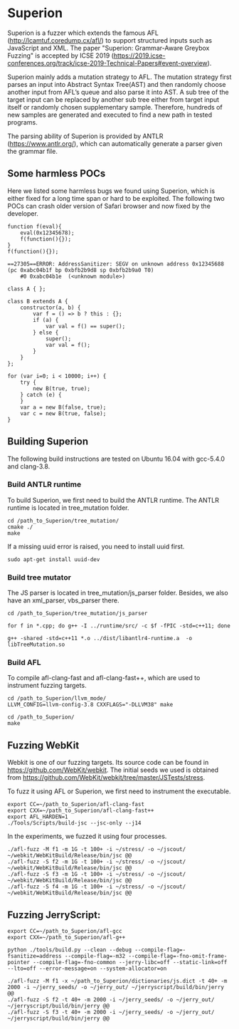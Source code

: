 # Superion

Superion is a fuzzer which extends the famous AFL (http://lcamtuf.coredump.cx/afl/) to support structured inputs such as JavaScript and XML. The paper "Superion: Grammar-Aware Greybox Fuzzing" is accepted by ICSE 2019 (https://2019.icse-conferences.org/track/icse-2019-Technical-Papers#event-overview). 

Superion mainly adds a mutation strategy to AFL. The mutation strategy first parses an input into Abstract Syntax Tree(AST)  and then randomly choose another input from AFL’s queue and also parse it into AST. A sub tree of the target input can be replaced by another sub tree either from target input itself or randomly chosen supplementary sample. Therefore, hundreds of new samples are generated and executed to find a new path in tested programs.

The parsing ability of Superion is provided by ANTLR (https://www.antlr.org/), which can automatically generate a parser given the grammar file. 

## Some harmless POCs

Here we listed some harmless bugs we found using Superion, which is either fixed for a long time span or hard to be exploited. The following two POCs can crash older version of Safari browser and now fixed by the developer.

```
function f(eval){
    eval(0x12345678);
    f(function(){});
}
f(function(){});

==27305==ERROR: AddressSanitizer: SEGV on unknown address 0x12345688 (pc 0xabc04b1f bp 0xbfb2b9d8 sp 0xbfb2b9a0 T0)
    #0 0xabc04b1e  (<unknown module>)
```

```
class A { };

class B extends A {
    constructor(a, b) {
        var f = () => b ? this : {};
        if (a) {
            var val = f() == super();
        } else {
            super();
            var val = f();
        }
    }
};

for (var i=0; i < 10000; i++) {
    try {
        new B(true, true);
    } catch (e) {
    }
    var a = new B(false, true);
    var c = new B(true, false);
}
```

## Building Superion

The following build instructions are tested on Ubuntu 16.04 with gcc-5.4.0 and clang-3.8.

### Build ANTLR runtime

To build Superion, we first need to build the ANTLR runtime. The ANTLR runtime is located in tree_mutation folder.

```
cd /path_to_Superion/tree_mutation/
cmake ./
make
```

If a missing uuid error is raised, you need to install uuid first.

```
sudo apt-get install uuid-dev
```

### Build tree mutator

The JS parser is located in tree_mutation/js_parser folder. Besides, we also have an xml_parser, vbs_parser there.

```
cd /path_to_Superion/tree_mutation/js_parser

for f in *.cpp; do g++ -I ../runtime/src/ -c $f -fPIC -std=c++11; done

g++ -shared -std=c++11 *.o ../dist/libantlr4-runtime.a  -o libTreeMutation.so
```

### Build AFL

To compile afl-clang-fast and afl-clang-fast++, which are used to instrument fuzzing targets.
```
cd /path_to_Superion/llvm_mode/
LLVM_CONFIG=llvm-config-3.8 CXXFLAGS="-DLLVM38" make

cd /path_to_Superion/
make
```

## Fuzzing WebKit

Webkit is one of our fuzzing targets. Its source code can be found in https://github.com/WebKit/webkit. The initial seeds we used is obtained from https://github.com/WebKit/webkit/tree/master/JSTests/stress.

To fuzz it using AFL or Superion, we first need to instrument the executable. 

```
export CC=~/path_to_Superion/afl-clang-fast
export CXX=~/path_to_Superion/afl-clang-fast++
export AFL_HARDEN=1
./Tools/Scripts/build-jsc --jsc-only --j14
```

In the experiments, we fuzzed it using four processes.

```
./afl-fuzz -M f1 -m 1G -t 100+ -i ~/stress/ -o ~/jscout/ ~/webkit/WebKitBuild/Release/bin/jsc @@
./afl-fuzz -S f2 -m 1G -t 100+ -i ~/stress/ -o ~/jscout/ ~/webkit/WebKitBuild/Release/bin/jsc @@
./afl-fuzz -S f3 -m 1G -t 100+ -i ~/stress/ -o ~/jscout/ ~/webkit/WebKitBuild/Release/bin/jsc @@
./afl-fuzz -S f4 -m 1G -t 100+ -i ~/stress/ -o ~/jscout/ ~/webkit/WebKitBuild/Release/bin/jsc @@
```

## Fuzzing JerryScript:

```
export CC=~/path_to_Superion/afl-gcc
export CXX=~/path_to_Superion/afl-g++

python ./tools/build.py --clean --debug --compile-flag=-fsanitize=address --compile-flag=-m32 --compile-flag=-fno-omit-frame-pointer --compile-flag=-fno-common --jerry-libc=off --static-link=off --lto=off --error-message=on --system-allocator=on

./afl-fuzz -M f1 -x ~/path_to_Superion/dictionaries/js.dict -t 40+ -m 2000 -i ~/jerry_seeds/ -o ~/jerry_out/ ~/jerryscript/build/bin/jerry @@
./afl-fuzz -S f2 -t 40+ -m 2000 -i ~/jerry_seeds/ -o ~/jerry_out/ ~/jerryscript/build/bin/jerry @@
./afl-fuzz -S f3 -t 40+ -m 2000 -i ~/jerry_seeds/ -o ~/jerry_out/ ~/jerryscript/build/bin/jerry @@
```
